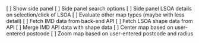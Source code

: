 [ ] Show side panel
[ ] Side panel search options
[ ] Side panel LSOA details on selection/click of LSOA
[ ] Evaluate other map types (maybe with less detail)
[ ] Fetch IMD data from back-end API
[ ] Fetch LSOA shape data from API
[ ] Merge IMD API data with shape data
[ ] Center map based on user-entered postcode
[ ] Zoom map based on user-entered postcode and radius 